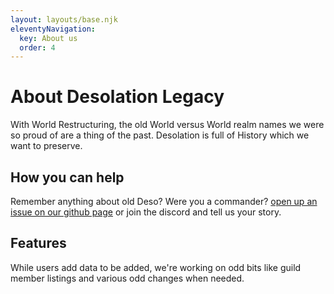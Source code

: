```yaml
---
layout: layouts/base.njk
eleventyNavigation:
  key: About us
  order: 4
---
```

# About Desolation Legacy

With World Restructuring, the old World versus World realm names we were so proud of are a thing of the past. Desolation is full of History which we want to preserve.

## How you can help
Remember anything about old Deso? Were you a commander? [open up an issue on our github page](https://github.com/DeaJae/Desolation-Legacy/issues/new/choose) or join the discord and tell us your story.

## Features
While users add data to be added, we're working on odd bits like guild member listings and various odd changes when needed.